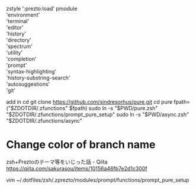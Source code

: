 zstyle ':prezto:load' pmodule \
  'environment' \
  'terminal' \
  'editor' \
  'history' \
  'directory' \
  'spectrum' \
  'utility' \
  'completion' \
  'prompt' \
  'syntax-highlighting' \
  'history-substring-search' \
  'autosuggestions' \
  'git'

add in 
cd
git clone https://github.com/sindresorhus/pure.git
cd pure
fpath=("$ZDOTDIR/.zfunctions" $fpath)
sudo ln -s "$PWD/pure.zsh" "$ZDOTDIR/.zfunctions/prompt_pure_setup"
sudo ln -s "$PWD/async.zsh" "$ZDOTDIR/.zfunctions/async"

# Change color of branch name
zsh+Preztoのテーマ等をいじった話 - Qiita
https://qiita.com/sakurasou/items/10156a46fb7e2d1c300f

vim ~/.dotfiles/zsh/.zprezto/modules/prompt/functions/prompt_pure_setup

